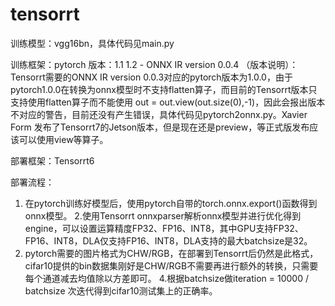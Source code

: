 # tensorrt

训练模型：vgg16bn，具体代码见main.py

训练框架：pytorch
版本：1.1 1.2 - ONNX IR version 0.0.4
（版本说明）：Tensorrt需要的ONNX IR version 0.0.3对应的pytorch版本为1.0.0，由于pytorch1.0.0在转换为onnx模型时不支持flatten算子，而目前的Tensorrt版本只支持使用flatten算子而不能使用 out = out.view(out.size(0),-1)，因此会报出版本不对应的警告，目前还没有产生错误，具体代码见pytorch2onnx.py。Xavier Form 发布了Tensorrt7的Jetson版本，但是现在还是preview，等正式版发布应该可以使用view等算子。

部署框架：Tensorrt6

部署流程：
1. 在pytorch训练好模型后，使用pytorch自带的torch.onnx.export()函数得到onnx模型。
2.使用Tensorrt onnxparser解析onnx模型并进行优化得到engine，可以设置运算精度FP32、FP16、INT8，其中GPU支持FP32、FP16、INT8，DLA仅支持FP16、INT8，DLA支持的最大batchsize是32。
3. pytorch需要的图片格式为CHW/RGB，在部署到Tensorrt后仍然是此格式，cifar10提供的bin数据集刚好是CHW/RGB不需要再进行额外的转换，只需要每个通道减去均值除以方差即可。
4.根据batchsize做iteration = 10000 / batchsize 次迭代得到cifar10测试集上的正确率。
